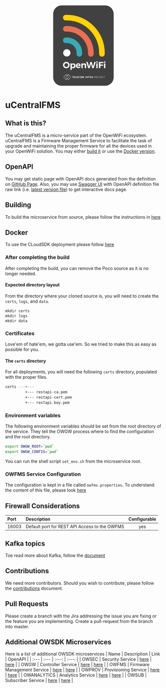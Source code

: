 <p align="center">
    <img src="images/project/logo.svg" width="200"/>
</p>

# uCentralFMS

## What is this?
The uCentralFMS is a micro-service part of the OpenWiFi ecosystem. uCentralFMS is a Firmware Management Service
to facilitate the task of upgrade and maintaining the proper firmware for all the devices 
used in your OpenWiFi solution. You may either [build it](#building) or use the [Docker version](#docker).

## OpenAPI
You may get static page with OpenAPI docs generated from the definition on [GitHub Page](https://telecominfraproject.github.io/wlan-cloud-ucentralfms/).
Also, you may use [Swagger UI](https://petstore.swagger.io/#/) with OpenAPI definition file raw link (i.e. [latest version file](https://raw.githubusercontent.com/Telecominfraproject/wlan-cloud-ucentralfms/main/openapi/owfms.yaml)) to get interactive docs page.

## Building
To build the microservice from source, please follow the instructions in [here](./BUILDING.md)

## Docker
To use the CLoudSDK deployment please follow [here](https://github.com/Telecominfraproject/wlan-cloud-ucentral-deploy)

### After completing the build
After completing the build, you can remove the Poco source as it is no longer needed.

#### Expected directory layout
From the directory where your cloned source is, you will need to create the `certs`, `logs`, and `data`.
```shell
mkdir certs
mkdir logs
mkdir data
```

### Certificates
Love'em of hate'em, we gotta use'em. So we tried to make this as easy as possible for you.

#### The `certs` directory
For all deployments, you will need the following `certs` directory, populated with the proper files.

```asm
certs ---+--- 
         +--- restapi-ca.pem
         +--- restapi-cert.pem
         +--- restapi-key.pem
```

### Environment variables
The following environment variables should be set from the root directory of the service. They tell the OWGW process where to find
the configuration and the root directory.
```bash
export OWGW_ROOT=`pwd`
export OWGW_CONFIG=`pwd`
```
You can run the shell script `set_env.sh` from the microservice root.

### OWFMS Service Configuration
The configuration is kept in a file called `owfms.properties`. To understand the content of this file,
please look [here](https://github.com/Telecominfraproject/wlan-cloud-ucentralfms/blob/main/CONFIGURATION.md)

## Firewall Considerations
| Port  | Description                                   | Configurable |
|:------|:----------------------------------------------|:------------:|
| 16003 | Default port for REST API Access to the OWFMS |     yes      |

## Kafka topics
Toe read more about Kafka, follow the [document](https://github.com/Telecominfraproject/wlan-cloud-ucentralgw/blob/main/KAFKA.md)

## Contributions
We need more contributors. Should you wish to contribute,
please follow the [contributions](https://github.com/Telecominfraproject/wlan-cloud-ucentralgw/blob/master/CONTRIBUTING.md) document.

## Pull Requests
Please create a branch with the Jira addressing the issue you are fixing or the feature you are implementing.
Create a pull-request from the branch into master.

## Additional OWSDK Microservices
Here is a list of additional OWSDK microservices
| Name | Description | Link | OpenAPI |
| :--- | :--- | :---: | :---: |
| OWSEC | Security Service | [here](https://github.com/Telecominfraproject/wlan-cloud-ucentralsec) | [here](https://github.com/Telecominfraproject/wlan-cloud-ucentralsec/blob/main/openpapi/owsec.yaml) |
| OWGW | Controller Service | [here](https://github.com/Telecominfraproject/wlan-cloud-ucentralgw) | [here](https://github.com/Telecominfraproject/wlan-cloud-ucentralgw/blob/master/openapi/owgw.yaml) |
| OWFMS | Firmware Management Service | [here](https://github.com/Telecominfraproject/wlan-cloud-ucentralfms) | [here](https://github.com/Telecominfraproject/wlan-cloud-ucentralfms/blob/main/openapi/owfms.yaml) |
| OWPROV | Provisioning Service | [here](https://github.com/Telecominfraproject/wlan-cloud-owprov) | [here](https://github.com/Telecominfraproject/wlan-cloud-owprov/blob/main/openapi/owprov.yaml) |
| OWANALYTICS | Analytics Service | [here](https://github.com/Telecominfraproject/wlan-cloud-analytics) | [here](https://github.com/Telecominfraproject/wlan-cloud-analytics/blob/main/openapi/owanalytics.yaml) |
| OWSUB | Subscriber Service | [here](https://github.com/Telecominfraproject/wlan-cloud-userportal) | [here](https://github.com/Telecominfraproject/wlan-cloud-userportal/blob/main/openapi/userportal.yaml) |


